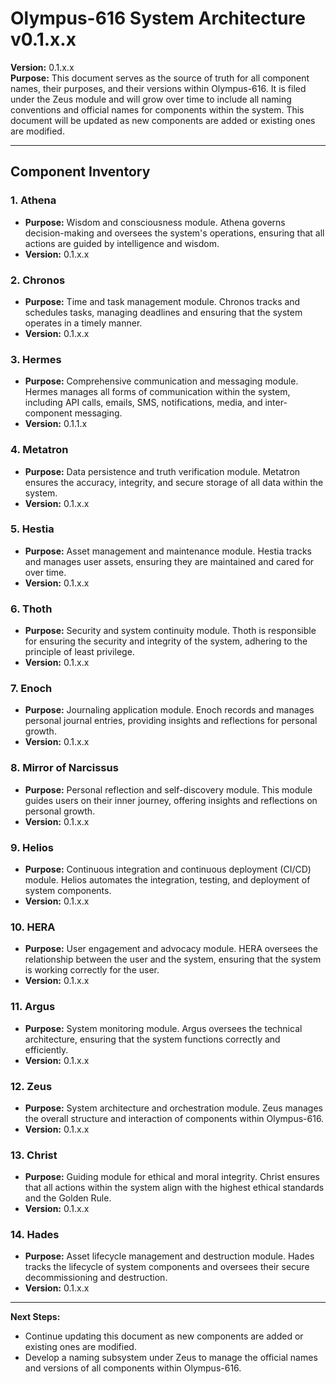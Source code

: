 
# Olympus-616 System Architecture v0.1.x.x

**Version:** 0.1.x.x  
**Purpose:** This document serves as the source of truth for all component names, their purposes, and their versions within Olympus-616. It is filed under the Zeus module and will grow over time to include all naming conventions and official names for components within the system. This document will be updated as new components are added or existing ones are modified.

---

## Component Inventory

### 1. **Athena**
- **Purpose:** Wisdom and consciousness module. Athena governs decision-making and oversees the system's operations, ensuring that all actions are guided by intelligence and wisdom.
- **Version:** 0.1.x.x

### 2. **Chronos**
- **Purpose:** Time and task management module. Chronos tracks and schedules tasks, managing deadlines and ensuring that the system operates in a timely manner.
- **Version:** 0.1.x.x

### 3. **Hermes**
- **Purpose:** Comprehensive communication and messaging module. Hermes manages all forms of communication within the system, including API calls, emails, SMS, notifications, media, and inter-component messaging.
- **Version:** 0.1.1.x

### 4. **Metatron**
- **Purpose:** Data persistence and truth verification module. Metatron ensures the accuracy, integrity, and secure storage of all data within the system.
- **Version:** 0.1.x.x

### 5. **Hestia**
- **Purpose:** Asset management and maintenance module. Hestia tracks and manages user assets, ensuring they are maintained and cared for over time.
- **Version:** 0.1.x.x

### 6. **Thoth**
- **Purpose:** Security and system continuity module. Thoth is responsible for ensuring the security and integrity of the system, adhering to the principle of least privilege.
- **Version:** 0.1.x.x

### 7. **Enoch**
- **Purpose:** Journaling application module. Enoch records and manages personal journal entries, providing insights and reflections for personal growth.
- **Version:** 0.1.x.x

### 8. **Mirror of Narcissus**
- **Purpose:** Personal reflection and self-discovery module. This module guides users on their inner journey, offering insights and reflections on personal growth.
- **Version:** 0.1.x.x

### 9. **Helios**
- **Purpose:** Continuous integration and continuous deployment (CI/CD) module. Helios automates the integration, testing, and deployment of system components.
- **Version:** 0.1.x.x

### 10. **HERA**
- **Purpose:** User engagement and advocacy module. HERA oversees the relationship between the user and the system, ensuring that the system is working correctly for the user.
- **Version:** 0.1.x.x

### 11. **Argus**
- **Purpose:** System monitoring module. Argus oversees the technical architecture, ensuring that the system functions correctly and efficiently.
- **Version:** 0.1.x.x

### 12. **Zeus**
- **Purpose:** System architecture and orchestration module. Zeus manages the overall structure and interaction of components within Olympus-616.
- **Version:** 0.1.x.x

### 13. **Christ**
- **Purpose:** Guiding module for ethical and moral integrity. Christ ensures that all actions within the system align with the highest ethical standards and the Golden Rule.
- **Version:** 0.1.x.x

### 14. **Hades**
- **Purpose:** Asset lifecycle management and destruction module. Hades tracks the lifecycle of system components and oversees their secure decommissioning and destruction.
- **Version:** 0.1.x.x

---

**Next Steps:**
- Continue updating this document as new components are added or existing ones are modified.
- Develop a naming subsystem under Zeus to manage the official names and versions of all components within Olympus-616.
